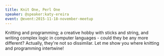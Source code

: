 ```yaml
---
title: Knit One, Perl One
speaker: @speaker:katy-ereira
event: @event:2015-11-18-november-meetup
---
```


Knitting and programming; a creative hobby with sticks and string, and writing complex logic in computer languages - could they be any more different? Actually, they're not so dissimilar. Let me show you where knitting and programming intertwine!
